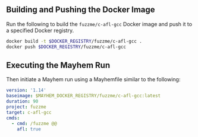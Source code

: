 ## Building and Pushing the Docker Image

Run the following to build the `fuzzme/c-afl-gcc` Docker image and push it to a specified Docker registry.

```sh
docker build -t $DOCKER_REGISTRY/fuzzme/c-afl-gcc .
docker push $DOCKER_REGISTRY/fuzzme/c-afl-gcc
```

## Executing the Mayhem Run

Then initiate a Mayhem run using a Mayhemfile similar to the following:

```yaml
version: '1.14'
baseimage: $MAYHEM_DOCKER_REGISTRY/fuzzme/c-afl-gcc:latest
duration: 90
project: fuzzme
target: c-afl-gcc
cmds:
  - cmd: /fuzzme @@
    afl: true
```
